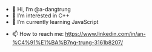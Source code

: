 - 👋 Hi, I’m @a-dangtrung
- 👀 I’m interested in C++
- 🌱 I’m currently learning JavaScript
<!---- 💞️ I’m looking to collaborate on ...--->
- 📫 How to reach me: https://www.linkedin.com/in/an-%C4%91%E1%BA%B7ng-trung-3161b8207/

<!---
a-dangtrung/a-dangtrung is a ✨ special ✨ repository because its `README.md` (this file) appears on your GitHub profile.
You can click the Preview link to take a look at your changes.
--->
